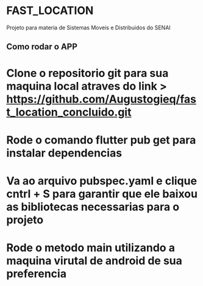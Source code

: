 # FAST_LOCATION

Projeto para materia de Sistemas Moveis e Distribuidos do SENAI

## Como rodar o APP

# Clone o repositorio git para sua maquina local atraves do link > https://github.com/Augustogieq/fast_location_concluido.git

# Rode o comando flutter pub get para instalar dependencias

# Va ao arquivo pubspec.yaml e clique cntrl + S para garantir que ele baixou as bibliotecas necessarias para o projeto

# Rode o metodo main utilizando a maquina virutal de android de sua preferencia
